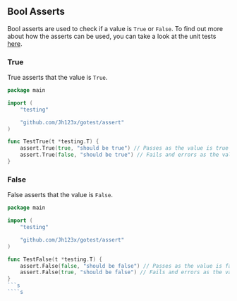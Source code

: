 ## Bool Asserts

Bool asserts are used to check if a value is `True` or `False`.
To find out more about how the asserts can be used, you can take a look at the unit tests [here](../assert/bool_test.go).

### True

True asserts that the value is `True`.

```go
package main

import (
    "testing"

    "github.com/Jh123x/gotest/assert"
)

func TestTrue(t *testing.T) {
    assert.True(true, "should be true") // Passes as the value is true
    assert.True(false, "should be true") // Fails and errors as the value is false
}
```

### False

False asserts that the value is `False`.

````go
package main

import (
    "testing"

    "github.com/Jh123x/gotest/assert"
)

func TestFalse(t *testing.T) {
    assert.False(false, "should be false") // Passes as the value is false
    assert.False(true, "should be false") // Fails and errors as the value is true
}
```s
````s
